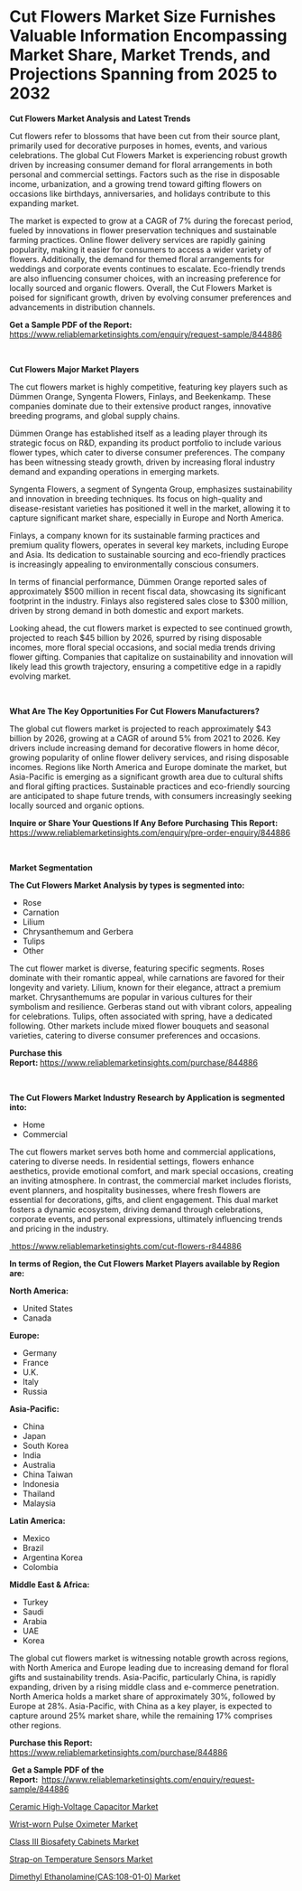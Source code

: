 <p><h1>Cut Flowers Market Size Furnishes Valuable Information Encompassing Market Share, Market Trends, and Projections Spanning from 2025 to 2032</h1></p><p><strong>Cut Flowers Market Analysis and Latest Trends</strong></p>
<p><p>Cut flowers refer to blossoms that have been cut from their source plant, primarily used for decorative purposes in homes, events, and various celebrations. The global Cut Flowers Market is experiencing robust growth driven by increasing consumer demand for floral arrangements in both personal and commercial settings. Factors such as the rise in disposable income, urbanization, and a growing trend toward gifting flowers on occasions like birthdays, anniversaries, and holidays contribute to this expanding market.</p><p>The market is expected to grow at a CAGR of 7% during the forecast period, fueled by innovations in flower preservation techniques and sustainable farming practices. Online flower delivery services are rapidly gaining popularity, making it easier for consumers to access a wider variety of flowers. Additionally, the demand for themed floral arrangements for weddings and corporate events continues to escalate. Eco-friendly trends are also influencing consumer choices, with an increasing preference for locally sourced and organic flowers. Overall, the Cut Flowers Market is poised for significant growth, driven by evolving consumer preferences and advancements in distribution channels.</p></p>
<p><strong>Get a Sample PDF of the Report:&nbsp;</strong> <a href="https://www.reliablemarketinsights.com/enquiry/request-sample/844886?utm_campaign=2129&utm_medium=2&utm_source=Github&utm_content=ia&utm_term=06022025&utm_id=cut-flowers">https://www.reliablemarketinsights.com/enquiry/request-sample/844886</a></p>
<p>&nbsp;</p>
<p><strong>Cut Flowers Major Market Players</strong></p>
<p><p>The cut flowers market is highly competitive, featuring key players such as Dümmen Orange, Syngenta Flowers, Finlays, and Beekenkamp. These companies dominate due to their extensive product ranges, innovative breeding programs, and global supply chains. </p><p>Dümmen Orange has established itself as a leading player through its strategic focus on R&D, expanding its product portfolio to include various flower types, which cater to diverse consumer preferences. The company has been witnessing steady growth, driven by increasing floral industry demand and expanding operations in emerging markets.</p><p>Syngenta Flowers, a segment of Syngenta Group, emphasizes sustainability and innovation in breeding techniques. Its focus on high-quality and disease-resistant varieties has positioned it well in the market, allowing it to capture significant market share, especially in Europe and North America.</p><p>Finlays, a company known for its sustainable farming practices and premium quality flowers, operates in several key markets, including Europe and Asia. Its dedication to sustainable sourcing and eco-friendly practices is increasingly appealing to environmentally conscious consumers.</p><p>In terms of financial performance, Dümmen Orange reported sales of approximately $500 million in recent fiscal data, showcasing its significant footprint in the industry. Finlays also registered sales close to $300 million, driven by strong demand in both domestic and export markets.</p><p>Looking ahead, the cut flowers market is expected to see continued growth, projected to reach $45 billion by 2026, spurred by rising disposable incomes, more floral special occasions, and social media trends driving flower gifting. Companies that capitalize on sustainability and innovation will likely lead this growth trajectory, ensuring a competitive edge in a rapidly evolving market.</p></p>
<p>&nbsp;</p>
<p><strong>What Are The Key Opportunities For Cut Flowers Manufacturers?</strong></p>
<p><p>The global cut flowers market is projected to reach approximately $43 billion by 2026, growing at a CAGR of around 5% from 2021 to 2026. Key drivers include increasing demand for decorative flowers in home décor, growing popularity of online flower delivery services, and rising disposable incomes. Regions like North America and Europe dominate the market, but Asia-Pacific is emerging as a significant growth area due to cultural shifts and floral gifting practices. Sustainable practices and eco-friendly sourcing are anticipated to shape future trends, with consumers increasingly seeking locally sourced and organic options.</p></p>
<p><strong>Inquire or Share Your Questions If Any Before Purchasing This Report:</strong> <a href="https://www.reliablemarketinsights.com/enquiry/pre-order-enquiry/844886?utm_campaign=2129&utm_medium=2&utm_source=Github&utm_content=ia&utm_term=06022025&utm_id=cut-flowers">https://www.reliablemarketinsights.com/enquiry/pre-order-enquiry/844886</a></p>
<p>&nbsp;</p>
<p><strong>Market Segmentation</strong></p>
<p><strong>The Cut Flowers Market Analysis by types is segmented into:</strong></p>
<p><ul><li>Rose</li><li>Carnation</li><li>Lilium</li><li>Chrysanthemum and Gerbera</li><li>Tulips</li><li>Other</li></ul></p>
<p><p>The cut flower market is diverse, featuring specific segments. Roses dominate with their romantic appeal, while carnations are favored for their longevity and variety. Lilium, known for their elegance, attract a premium market. Chrysanthemums are popular in various cultures for their symbolism and resilience. Gerberas stand out with vibrant colors, appealing for celebrations. Tulips, often associated with spring, have a dedicated following. Other markets include mixed flower bouquets and seasonal varieties, catering to diverse consumer preferences and occasions.</p></p>
<p><strong>Purchase this Report:&nbsp;</strong><a href="https://www.reliablemarketinsights.com/purchase/844886?utm_campaign=2129&utm_medium=2&utm_source=Github&utm_content=ia&utm_term=06022025&utm_id=cut-flowers">https://www.reliablemarketinsights.com/purchase/844886</a></p>
<p>&nbsp;</p>
<p><strong>The Cut Flowers Market Industry Research by Application is segmented into:</strong></p>
<p><ul><li>Home</li><li>Commercial</li></ul></p>
<p><p>The cut flowers market serves both home and commercial applications, catering to diverse needs. In residential settings, flowers enhance aesthetics, provide emotional comfort, and mark special occasions, creating an inviting atmosphere. In contrast, the commercial market includes florists, event planners, and hospitality businesses, where fresh flowers are essential for decorations, gifts, and client engagement. This dual market fosters a dynamic ecosystem, driving demand through celebrations, corporate events, and personal expressions, ultimately influencing trends and pricing in the industry.</p></p>
<p><a href="https://www.reliablemarketinsights.com/cut-flowers-r844886?utm_campaign=2129&utm_medium=2&utm_source=Github&utm_content=ia&utm_term=06022025&utm_id=cut-flowers">&nbsp;https://www.reliablemarketinsights.com/cut-flowers-r844886</a></p>
<p><strong>In terms of Region, the Cut Flowers Market Players available by Region are:</strong></p>
<p>
    <p> <strong> North America: </strong>
        <ul>
            <li>United States</li>
            <li>Canada</li>
        </ul>
        </p> 
    <p> <strong> Europe: </strong>
        <ul>
            <li>Germany</li>
            <li>France</li>
            <li>U.K.</li>
            <li>Italy</li>
            <li>Russia</li>
        </ul>
        </p> 
    <p> <strong> Asia-Pacific: </strong>
        <ul>
            <li>China</li>
            <li>Japan</li>
            <li>South Korea</li>
            <li>India</li>
            <li>Australia</li>
            <li>China Taiwan</li>
            <li>Indonesia</li>
            <li>Thailand</li>
            <li>Malaysia</li>
        </ul>
        </p> 
    <p> <strong> Latin America: </strong>
        <ul>
            <li>Mexico</li>
            <li>Brazil</li>
            <li>Argentina Korea</li>
            <li>Colombia</li>
        </ul>
        </p> 
    <p> <strong> Middle East & Africa: </strong>
        <ul>
            <li>Turkey</li>
            <li>Saudi</li>
            <li>Arabia</li>
            <li>UAE</li>
            <li>Korea</li>
        </ul>
    </p>
    </p>
<p><p>The global cut flowers market is witnessing notable growth across regions, with North America and Europe leading due to increasing demand for floral gifts and sustainability trends. Asia-Pacific, particularly China, is rapidly expanding, driven by a rising middle class and e-commerce penetration. North America holds a market share of approximately 30%, followed by Europe at 28%. Asia-Pacific, with China as a key player, is expected to capture around 25% market share, while the remaining 17% comprises other regions.</p></p>
<p><strong>Purchase this Report: </strong><a href="https://www.reliablemarketinsights.com/purchase/844886?utm_campaign=2129&utm_medium=2&utm_source=Github&utm_content=ia&utm_term=06022025&utm_id=cut-flowers">https://www.reliablemarketinsights.com/purchase/844886</a></p>
<p>&nbsp;<strong>Get a Sample PDF of the Report:&nbsp;&nbsp;</strong><a href="https://www.reliablemarketinsights.com/enquiry/request-sample/844886?utm_campaign=2129&utm_medium=2&utm_source=Github&utm_content=ia&utm_term=06022025&utm_id=cut-flowers">https://www.reliablemarketinsights.com/enquiry/request-sample/844886</a></p>
<p><strong></strong></p>
<p><p><a href="https://www.linkedin.com/pulse/revenue-analysis-forecast-ceramic-high-voltage-capacitor-66bte?utm_campaign=2129&utm_medium=2&utm_source=Github&utm_content=ia&utm_term=06022025&utm_id=cut-flowers">Ceramic High-Voltage Capacitor Market</a></p><p><a href="https://www.linkedin.com/pulse/wrist-worn-pulse-oximeter-market-analysis-share-size-value-j5zme?utm_campaign=2129&utm_medium=2&utm_source=Github&utm_content=ia&utm_term=06022025&utm_id=cut-flowers">Wrist-worn Pulse Oximeter Market</a></p><p><a href="https://www.linkedin.com/pulse/market-analysis-forclass-iii-biosafety-cabinets-marketwith-accurate-gsvuc?utm_campaign=2129&utm_medium=2&utm_source=Github&utm_content=ia&utm_term=06022025&utm_id=cut-flowers">Class III Biosafety Cabinets Market</a></p><p><a href="https://www.linkedin.com/pulse/market-analysis-strap-on-temperature-sensors-trends-share-growth-lkrvc?utm_campaign=2129&utm_medium=2&utm_source=Github&utm_content=ia&utm_term=06022025&utm_id=cut-flowers">Strap-on Temperature Sensors Market</a></p><p><a href="https://www.linkedin.com/pulse/size-estimationof-dimethyl-ethanolaminecas108-01-0-market-jesoe?utm_campaign=2129&utm_medium=2&utm_source=Github&utm_content=ia&utm_term=06022025&utm_id=cut-flowers">Dimethyl Ethanolamine(CAS:108-01-0) Market</a></p></p>